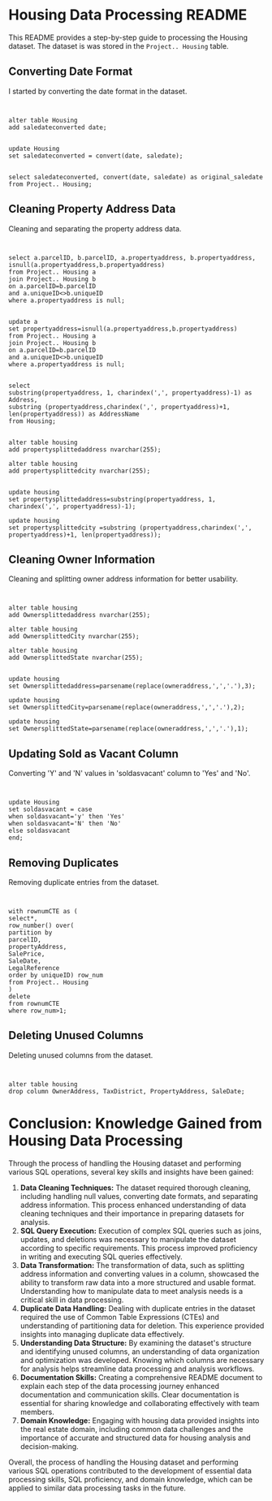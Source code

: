 <!DOCTYPE html>
<html lang="en">
<head>
<meta charset="UTF-8">
<meta name="viewport" content="width=device-width, initial-scale=1.0">
</head>
<body>

<h1>Housing Data Processing README</h1>

<p>This README provides a step-by-step guide to processing the Housing dataset. The dataset is was stored in the <code>Project.. Housing</code> table.</p>

<h2>Converting Date Format</h2>

<p>I started by converting the date format in the dataset.</p>

<pre><code>
<!-- Adding a new column for converted sale date -->
alter table Housing
add saledateconverted date;

<!-- Updating the new column with converted date -->
update Housing
set saledateconverted = convert(date, saledate);

<!-- Displaying the updated table -->
select saledateconverted, convert(date, saledate) as original_saledate
from Project.. Housing;
</code></pre>

<h2>Cleaning Property Address Data</h2>

<p>Cleaning and separating the property address data.</p>

<pre><code>
<!-- Checking for and updating null property addresses -->
select a.parcelID, b.parcelID, a.propertyaddress, b.propertyaddress, isnull(a.propertyaddress,b.propertyaddress)
from Project.. Housing a
join Project.. Housing b
on a.parcelID=b.parcelID
and a.uniqueID<>b.uniqueID
where a.propertyaddress is null;

<!-- Updating null property addresses -->
update a
set propertyaddress=isnull(a.propertyaddress,b.propertyaddress)
from Project.. Housing a
join Project.. Housing b
on a.parcelID=b.parcelID
and a.uniqueID<>b.uniqueID
where a.propertyaddress is null;

<!-- Separating the address into Address and AddressName -->
select 
substring(propertyaddress, 1, charindex(',', propertyaddress)-1) as Address,
substring (propertyaddress,charindex(',', propertyaddress)+1, len(propertyaddress)) as AddressName
from Housing;

<!-- Creating new columns for splitted addresses -->
alter table housing 
add propertysplittedaddress nvarchar(255);

alter table housing 
add propertysplittedcity nvarchar(255);

<!-- Updating the new columns with splitted address data -->
update housing
set propertysplittedaddress=substring(propertyaddress, 1, charindex(',', propertyaddress)-1);

update housing
set propertysplittedcity =substring (propertyaddress,charindex(',', propertyaddress)+1, len(propertyaddress));
</code></pre>

<h2>Cleaning Owner Information</h2>

<p>Cleaning and splitting owner address information for better usability.</p>

<pre><code>
<!-- Splitting owner address into address, city, and state -->
alter table housing 
add Ownersplittedaddress nvarchar(255);

alter table housing 
add OwnersplittedCity nvarchar(255);

alter table housing 
add OwnersplittedState nvarchar(255);

<!-- Updating the new columns with splitted owner address data -->
update housing
set Ownersplittedaddress=parsename(replace(owneraddress,',','.'),3);

update housing
set OwnersplittedCity=parsename(replace(owneraddress,',','.'),2);

update housing
set OwnersplittedState=parsename(replace(owneraddress,',','.'),1);
</code></pre>

<h2>Updating Sold as Vacant Column</h2>

<p>Converting 'Y' and 'N' values in 'soldasvacant' column to 'Yes' and 'No'.</p>

<pre><code>
<!-- Updating 'soldasvacant' column values -->
update Housing
set soldasvacant = case
when soldasvacant='y' then 'Yes'
when soldasvacant='N' then 'No'
else soldasvacant
end;
</code></pre>

<h2>Removing Duplicates</h2>

<p>Removing duplicate entries from the dataset.</p>

<pre><code>
<!-- Removing duplicates using Common Table Expressions (CTEs) -->
with rownumCTE as (
select*,
row_number() over(
partition by
parcelID,
propertyAddress,
SalePrice,
SaleDate,
LegalReference
order by uniqueID) row_num
from Project.. Housing
)
delete
from rownumCTE
where row_num>1;
</code></pre>

<h2>Deleting Unused Columns</h2>

<p>Deleting unused columns from the dataset.</p>

<pre><code>
<!-- Deleting unused columns -->
alter table housing
drop column OwnerAddress, TaxDistrict, PropertyAddress, SaleDate;
</code></pre>

<h1>Conclusion: Knowledge Gained from Housing Data Processing</h1>

<p>Through the process of handling the Housing dataset and performing various SQL operations, several key skills and insights have been gained:</p>

<ol>
  <li><strong>Data Cleaning Techniques:</strong> The dataset required thorough cleaning, including handling null values, converting date formats, and separating address information. This process enhanced understanding of data cleaning techniques and their importance in preparing datasets for analysis.</li>
  
  <li><strong>SQL Query Execution:</strong> Execution of complex SQL queries such as joins, updates, and deletions was necessary to manipulate the dataset according to specific requirements. This process improved proficiency in writing and executing SQL queries effectively.</li>
  
  <li><strong>Data Transformation:</strong> The transformation of data, such as splitting address information and converting values in a column, showcased the ability to transform raw data into a more structured and usable format. Understanding how to manipulate data to meet analysis needs is a critical skill in data processing.</li>
  
  <li><strong>Duplicate Data Handling:</strong> Dealing with duplicate entries in the dataset required the use of Common Table Expressions (CTEs) and understanding of partitioning data for deletion. This experience provided insights into managing duplicate data effectively.</li>
  
  <li><strong>Understanding Data Structure:</strong> By examining the dataset's structure and identifying unused columns, an understanding of data organization and optimization was developed. Knowing which columns are necessary for analysis helps streamline data processing and analysis workflows.</li>
  
  <li><strong>Documentation Skills:</strong> Creating a comprehensive README document to explain each step of the data processing journey enhanced documentation and communication skills. Clear documentation is essential for sharing knowledge and collaborating effectively with team members.</li>
  
  <li><strong>Domain Knowledge:</strong> Engaging with housing data provided insights into the real estate domain, including common data challenges and the importance of accurate and structured data for housing analysis and decision-making.</li>
</ol>

<p>Overall, the process of handling the Housing dataset and performing various SQL operations contributed to the development of essential data processing skills, SQL proficiency, and domain knowledge, which can be applied to similar data processing tasks in the future.</p>
</body>
</html>

